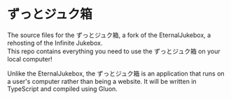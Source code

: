# ずっとジュク箱

The source files for the ずっとジュク箱, a fork of the EternalJukebox, a rehosting of the Infinite Jukebox.  
This repo contains everything you need to use the ずっとジュク箱 on your local computer!

Unlike the EternalJukebox, the ずっとジュク箱 is an application that runs on a user's computer rather than being a website.
It will be written in TypeScript and compiled using Gluon.
